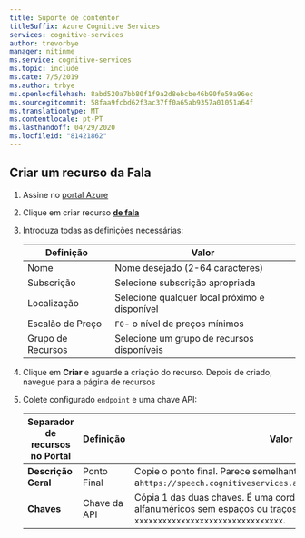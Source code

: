 ```yaml
---
title: Suporte de contentor
titleSuffix: Azure Cognitive Services
services: cognitive-services
author: trevorbye
manager: nitinme
ms.service: cognitive-services
ms.topic: include
ms.date: 7/5/2019
ms.author: trbye
ms.openlocfilehash: 8abd520a7bb80f1f9a2d8ebcbe46b90fe59a96ec
ms.sourcegitcommit: 58faa9fcbd62f3ac37ff0a65ab9357a01051a64f
ms.translationtype: MT
ms.contentlocale: pt-PT
ms.lasthandoff: 04/29/2020
ms.locfileid: "81421862"
---
```

## <a name="create-a-speech-resource"></a>Criar um recurso da Fala

1. Assine no [portal Azure](https://portal.azure.com)
1. Clique em criar recurso [ **de fala** ](https://ms.portal.azure.com/#create/Microsoft.CognitiveServicesSpeechServices)
1. Introduza todas as definições necessárias:

    |Definição|Valor|
    |--|--|
    |Nome|Nome desejado (2-64 caracteres)|
    |Subscrição|Selecione subscrição apropriada|
    |Localização|Selecione qualquer local próximo e disponível|
    |Escalão de Preço|`F0`- o nível de preços mínimos|
    |Grupo de Recursos|Selecione um grupo de recursos disponíveis|

1. Clique em **Criar** e aguarde a criação do recurso. Depois de criado, navegue para a página de recursos
1. Colete configurado `endpoint` e uma chave API:

    |Separador de recursos no Portal|Definição|Valor|
    |--|--|--|
    |**Descrição Geral**|Ponto Final|Copie o ponto final. Parece semelhante a`https://speech.cognitiveservices.azure.com/sts/v1.0/issuetoken`|
    |**Chaves**|Chave da API|Cópia 1 das duas chaves. É uma corda de 32 caracteres alfanuméricos sem espaços ou traços, `xxxxxxxxxxxxxxxxxxxxxxxxxxxxxxxx`.|
